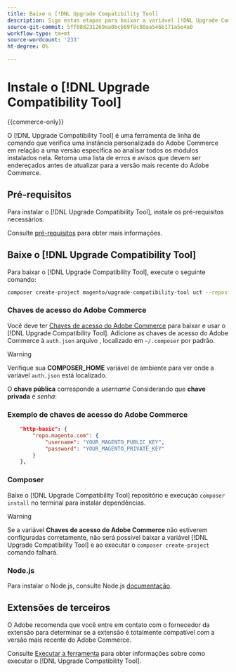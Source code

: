 ```yaml
---
title: Baixe o [!DNL Upgrade Compatibility Tool]
description: Siga estas etapas para baixar a variável [!DNL Upgrade Compatibility Tool] para seu projeto do Adobe Commerce.
source-git-commit: 5ff08d231269ea0bcb69f8c80aa546b171a5e4a0
workflow-type: tm+mt
source-wordcount: '233'
ht-degree: 0%

---
```



# Instale o [!DNL Upgrade Compatibility Tool]

{{commerce-only}}

O [!DNL Upgrade Compatibility Tool] é uma ferramenta de linha de comando que verifica uma instância personalizada do Adobe Commerce em relação a uma versão específica ao analisar todos os módulos instalados nela. Retorna uma lista de erros e avisos que devem ser endereçados antes de atualizar para a versão mais recente do Adobe Commerce.

## Pré-requisitos

Para instalar o [!DNL Upgrade Compatibility Tool], instale os pré-requisitos necessários.

Consulte [pré-requisitos](../upgrade-compatibility-tool/prerequisites.md) para obter mais informações.

## Baixe o [!DNL Upgrade Compatibility Tool]

Para baixar o [!DNL Upgrade Compatibility Tool], execute o seguinte comando:

```bash
composer create-project magento/upgrade-compatibility-tool uct --repository https://repo.magento.com
```

### Chaves de acesso do Adobe Commerce

Você deve ter [Chaves de acesso do Adobe Commerce](https://devdocs.magento.com/marketplace/sellers/profile-information.html#access-keys) para baixar e usar o [!DNL Upgrade Compatibility Tool]. Adicione as chaves de acesso do Adobe Commerce à `auth.json` arquivo , localizado em `~/.composer` por padrão.

>[!WARNING]
>
>Verifique sua **COMPOSER_HOME** variável de ambiente para ver onde a variável `auth.json` está localizado.

O **chave pública** corresponde a _username_ Considerando que **chave privada** é _senha_:

### Exemplo de chaves de acesso do Adobe Commerce

```json
    "http-basic": {
        "repo.magento.com": {
            "username": "YOUR_MAGENTO_PUBLIC_KEY",
            "password": "YOUR_MAGENTO_PRIVATE_KEY"
        }
    },
```

### Composer

Baixe o [!DNL Upgrade Compatibility Tool] repositório e execução `composer install` no terminal para instalar dependências.

>[!WARNING]
>
>Se a variável **Chaves de acesso do Adobe Commerce** não estiverem configuradas corretamente, não será possível baixar a variável [!DNL Upgrade Compatibility Tool] e ao executar o `composer create-project` comando falhará.

### Node.js

Para instalar o Node.js, consulte Node.js [documentação](https://nodejs.dev/learn/how-to-install-nodejs).

## Extensões de terceiros

O Adobe recomenda que você entre em contato com o fornecedor da extensão para determinar se a extensão é totalmente compatível com a versão mais recente do Adobe Commerce.

Consulte [Executar a ferramenta](../upgrade-compatibility-tool/run.md) para obter informações sobre como executar o [!DNL Upgrade Compatibility Tool].

